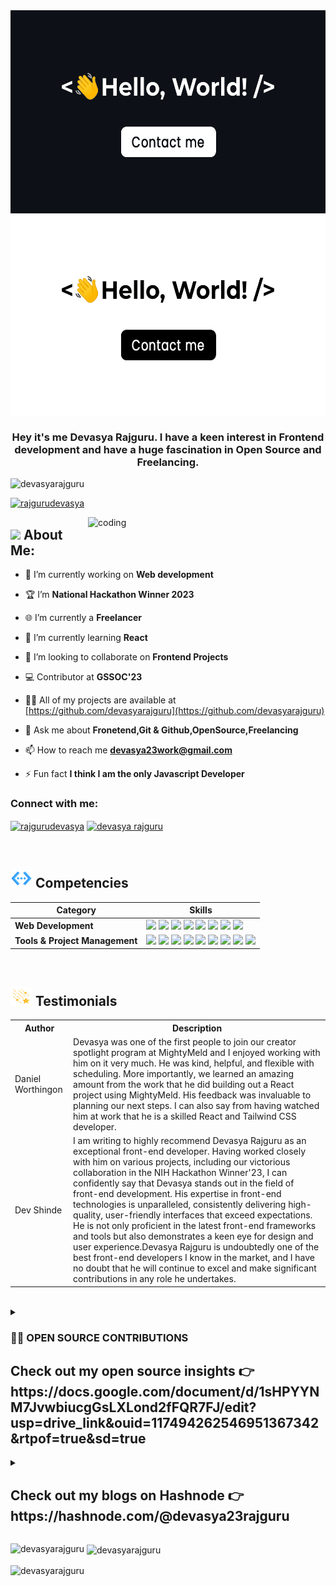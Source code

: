 <div align="center">
<img src="https://raw.githubusercontent.com/viveksati5143/viveksati5143/main/headergitdark.gif#gh-dark-mode-only" align="center" height="325" />
<img src="https://raw.githubusercontent.com/viveksati5143/viveksati5143/main/headergitlight.gif#gh-light-mode-only" align="center" height="325" />
</div> 

<h3 align="center">Hey it's me Devasya Rajguru. I have a keen interest in Frontend development and have a huge fascination in Open Source and Freelancing.</h3>
 
<p align="left"> <img src="https://komarev.com/ghpvc/?username=devasyarajguru&label=Profile%20views&color=0e75b6&style=flat" alt="devasyarajguru" /> </p>

<p align="left"> <a href="https://twitter.com/rajgurudevasya" target="blank"><img src="https://img.shields.io/twitter/follow/rajgurudevasya?logo=twitter&style=for-the-badge" alt="rajgurudevasya" /></a> </p>

<img align="right" alt="coding" width="380" src="https://i.pinimg.com/originals/e4/26/70/e426702edf874b181aced1e2fa5c6cde.gif"/>


## <img src="https://media.giphy.com/media/WUlplcMpOCEmTGBtBW/giphy.gif" width="40"> **About Me:**

- 🔭 I’m currently working on **Web development**

- 🏆 I’m **National Hackathon Winner 2023**

- 🌐 I’m  currently a **Freelancer**

- 🌱 I’m currently learning **React**

- 👯 I’m looking to collaborate on **Frontend Projects**

-  💻 Contributor at <strong>GSSOC'23</strong>

- 👨‍💻 All of my projects are available at [https://github.com/devasyarajguru](https://github.com/devasyarajguru)

- 💬 Ask me about **Fronetend,Git & Github,OpenSource,Freelancing**

- 📫 How to reach me **devasya23work@gmail.com**

- ⚡ Fun fact **I think I am the only Javascript Developer**

<h3 align="left">Connect with me:</h3>
<p align="left">
<a href="https://twitter.com/rajgurudevasya" target="blank"><img align="center" src="https://raw.githubusercontent.com/rahuldkjain/github-profile-readme-generator/master/src/images/icons/Social/twitter.svg" alt="rajgurudevasya" height="30" width="40" /></a>
<a href="https://linkedin.com/in/devasya rajguru" target="blank"><img align="center" src="https://raw.githubusercontent.com/rahuldkjain/github-profile-readme-generator/master/src/images/icons/Social/linked-in-alt.svg" alt="devasya rajguru" height="30" width="40" /></a>
</p>

<img src="https://www.animatedimages.org/data/media/562/animated-line-image-0111.gif" width="1000" height="2" />

<!---------------------------------Frameworks, Languages & Other Tools ------------------------------------->        
        
## <img src="https://github.com/gurjeetsinghvirdee/gurjeetsinghvirdee/blob/main/assets/skills.gif" width="35" height="30" /> Competencies

| Category        | Skills        |
|-----------------|---------------|
| **Web Development** | <img src="https://img.shields.io/badge/HTML5-E34F26?style=for-the-badge&logo=html5&logoColor=white" /> <img src="https://img.shields.io/badge/JavaScript-323330?style=for-the-badge&logo=javascript&logoColor=F7DF1E"/> <img src="https://img.shields.io/badge/React-20232A?style=for-the-badge&logo=react&logoColor=61DAFB"/> <img src="https://img.shields.io/badge/CSS3-1572B6?style=for-the-badge&logo=css3&logoColor=white" /> <img src="https://img.shields.io/badge/Tailwind_CSS-38B2AC?style=for-the-badge&logo=tailwind-css&logoColor=white"/> <img src="https://img.shields.io/badge/Bootstrap-563D7C?style=for-the-badge&logo=bootstrap&logoColor=white" /> <img src="https://img.shields.io/badge/MUI-007FFF?logo=mui&logoColor=fff&style=for-the-badge" />   <img src="https://img.shields.io/badge/JSON-000?logo=json&logoColor=fff&style=for-the-badge" /> |
| **Tools & Project Management** | <img src="https://img.shields.io/badge/GitHub-000000?style=for-the-badge&logo=github&logoColor=white"/></a> <img src="https://img.shields.io/badge/GIT-E44C30?style=for-the-badge&logo=git&logoColor=white"/> <img src="https://img.shields.io/badge/firebase-ffca28?style=for-the-badge&logo=firebase&logoColor=black"/> <img src="https://img.shields.io/badge/VSCode-0078D4?style=for-the-badge&logo=visual%20studio%20code&logoColor=white" /> <img src="https://img.shields.io/badge/replit-F26207?style=for-the-badge&logo=replit&logoColor=white" /> <img src="https://img.shields.io/badge/Vercel-000000?style=for-the-badge&logo=vercel&logoColor=white"/> <img src="https://img.shields.io/badge/Netlify-00C7B7?style=for-the-badge&logo=netlify&logoColor=white"/>  <img src="https://img.shields.io/badge/Postman-FF6C37?style=for-the-badge&logo=Postman&logoColor=white" /> <img src="https://img.shields.io/badge/Unsplash-000000?style=for-the-badge&logo=Unsplash&logoColor=white" /> |

<!--------------------------- Lanyard Profile--------------------------------->


<img src="https://www.animatedimages.org/data/media/562/animated-line-image-0111.gif" width="1000" height="2" />        
<!------------------------------------------TESTIMONIALS----------------------------------------------->
        
## <img src="https://github.com/gurjeetsinghvirdee/gurjeetsinghvirdee/blob/main/assets/star%202.gif" width="35" height="30" /> Testimonials 

<table>
  <tr>
    <th>Author</th>
    <th>Description</th>
  </tr>
  <tr>
    <td>Daniel Worthingon</td>
    <td>Devasya was one of the first people to join our creator spotlight program at MightyMeld and I enjoyed working with him on it very much. He was kind, helpful, and flexible with scheduling. More importantly, we learned an amazing amount from the work that he did building out a React project using MightyMeld. His feedback was invaluable to planning our next steps. I can also say from having watched him at work that he is a skilled React and Tailwind CSS developer.</td>
  </tr>
  <tr>
    <td>Dev Shinde</td>
    <td>I am writing to highly recommend Devasya Rajguru as an exceptional front-end developer. Having worked closely with him on various projects, including our victorious collaboration in the NIH Hackathon Winner'23, I can confidently say that Devasya stands out in the field of front-end development. His expertise in front-end technologies is unparalleled, consistently delivering high-quality, user-friendly interfaces that exceed expectations. He is not only proficient in the latest front-end frameworks and tools but also demonstrates a keen eye for design and user experience.Devasya Rajguru is undoubtedly one of the best front-end developers I know in the market, and I have no doubt that he will continue to excel and make significant contributions in any role he undertakes.</td>
  </tr>
</table>

<img src="https://www.animatedimages.org/data/media/562/animated-line-image-0111.gif" width="1000" height="2" />



<!--Open Source Contributions-->
<details>
    <summary><h3> 👨‍💻 OPEN SOURCE CONTRIBUTIONS</h3>
  <h2>Check out my open source insights 👉 https://docs.google.com/document/d/1sHPYYNM7JvwbiucgGsLXLond2fFQR7FJ/edit?usp=drive_link&ouid=117494262546951367342&rtpof=true&sd=true </h2>
     </summary>
 </details>
 
 <details>
  <summary>
    <h2>Check out my blogs on Hashnode 👉 https://hashnode.com/@devasya23rajguru </h2> 
   </summary>
 </details>
<p><img align="left" src="https://github-readme-stats.vercel.app/api/top-langs?username=devasyarajguru&show_icons=true&locale=en&layout=compact" alt="devasyarajguru" /></p>

<p>&nbsp;<img align="center" src="https://github-readme-stats.vercel.app/api?username=devasyarajguru&show_icons=true&locale=en" alt="devasyarajguru" /></p>

<p><img align="center" src="https://github-readme-streak-stats.herokuapp.com/?user=devasyarajguru&" alt="devasyarajguru" /></p>
